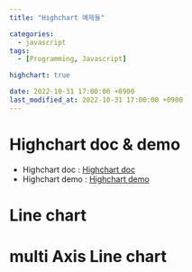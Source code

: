 ```yaml
---
title: "Highchart 예제들"

categories: 
  - javascript
tags:
  - [Programming, Javascript]

highchart: true 

date: 2022-10-31 17:00:00 +0900
last_modified_at: 2022-10-31 17:00:00 +0900
---
```

# Highchart doc & demo
* Highchart doc  : [Highchart doc](https://www.highcharts.com/docs/index, "Highchart doc")
* Highchart demo : [Highchart demo](https://www.highcharts.com/demo, "Highchart demo")

# Line chart

 <div id="highchart_line_sample">
 </div>
 <script>
  Highcharts.chart('highchart_line_sample', {
  
    title: {
        text: 'U.S Solar Employment Growth by Job Category, 2010-2020'
    },

    subtitle: {
        text: 'Source: <a href="https://irecusa.org/programs/solar-jobs-census/" target="_blank">IREC</a>'
    },

    yAxis: {
        title: {
            text: 'Number of Employees'
        }
    },

    xAxis: {
        accessibility: {
            rangeDescription: 'Range: 2010 to 2020'
        }
    },

    legend: {
        layout: 'vertical',
        align: 'right',
        verticalAlign: 'middle'
    },

    plotOptions: {
        series: {
            label: {
                connectorAllowed: false
            },
            pointStart: 2010
        }
    },

    series: [{
        name: 'Installation & Developers',
        data: [43934, 48656, 65165, 81827, 112143, 142383,
            171533, 165174, 155157, 161454, 154610]
    }, {
        name: 'Manufacturing',
        data: [24916, 37941, 29742, 29851, 32490, 30282,
            38121, 36885, 33726, 34243, 31050]
    }, {
        name: 'Sales & Distribution',
        data: [11744, 30000, 16005, 19771, 20185, 24377,
            32147, 30912, 29243, 29213, 25663]
    }, {
        name: 'Operations & Maintenance',
        data: [null, null, null, null, null, null, null,
            null, 11164, 11218, 10077]
    }, {
        name: 'Other',
        data: [21908, 5548, 8105, 11248, 8989, 11816, 18274,
            17300, 13053, 11906, 10073]
    }],

    responsive: {
        rules: [{
            condition: {
                maxWidth: 500
            },
            chartOptions: {
                legend: {
                    layout: 'horizontal',
                    align: 'center',
                    verticalAlign: 'bottom'
                }
            }
        }]
    }

});
 </script>

 # multi Axis Line chart

 <div id="highchart_multi_axis_line_sample">
 </div>
 <script>
  Highcharts.chart('highchart_multi_axis_line_sample', {

    title: {
        text: 'Tank pressure, Ship speed, BOG'
    },

    /* subtitle: {
        text: ''
    }, */

    yAxis: [{
        title: {
            text: 'Pressure, mbarg',
            style: {
                color: Highcharts.getOptions().colors[0]
            }
        },
        labels: {
            format: '{value}',
            style: {
                color: Highcharts.getOptions().colors[0]
            }
        }
    },{
    	title: {
            text: 'Ship speed, kt',
            style: {
                color: Highcharts.getOptions().colors[3]
            }
        },
    	opposite: true,
      labels: {
            align: 'right',
            format: '{value}',
            style: {
                color: Highcharts.getOptions().colors[3]
            }
        },
    },{
    	title: {
            text: 'M/E load, %',
            style: {
                color: Highcharts.getOptions().colors[2]
            }
        },
      opposite: true,
      labels: {
            align: 'right',
            format: '{value}',
            style: {
                color: Highcharts.getOptions().colors[2]
            }
        },
    }],

    xAxis: {
    	type: "category",
      gridLineWidth: 1
    },

    legend: {
        layout: 'horizontal',
        align: 'center',
        verticalAlign: 'bottom'
    },

    plotOptions: {
        series: {
            label: {
                connectorAllowed: false
            },
            marker: {
                enabled: false
            }
        }
    },
    
    tooltip: {
        shared: true
    },

    series: [{
        name: 'Pressure (predicted)',
        color: Highcharts.getOptions().colors[0],
        yAxis: 0,
        dashStyle: 'dash',
        tooltip: {
            valueSuffix: ' mbarg'
        },
        data: [
            ["22-03-07<br>17:54", 43934], 
            ["22-03-12<br>18:35", 48656], 
            ["22-03-15<br>06:55", 65165], 
            ["22-03-17<br>19:16", 81827], 
            ["22-03-20<br>07:36", 112143], 
            ["22-03-22<br>19:57", 142383],
            ["22-03-25<br>08:17", 171533], 
            ["22-03-27<br>20:38", 165174], 
            ["22-03-30<br>08:59", 155157]
        ]
    }, {
        name: 'Pressure (acture)',
        color: Highcharts.getOptions().colors[0],
        yAxis: 0,
        tooltip: {
            valueSuffix: ' mbarg'
        },
        data: [
            ["22-03-07<br>17:54", 43934], 
            ["22-03-12<br>18:35", 48656], 
            ["22-03-15<br>06:55", 65165], 
            ["22-03-17<br>19:16", 81827], 
            ["22-03-20<br>07:36", 112143], 
            ["22-03-22<br>19:57", null],
            ["22-03-25<br>08:17", null], 
            ["22-03-27<br>20:38", null], 
            ["22-03-30<br>08:59", null]
        ]
    }, {
        name: 'Ship speed (predicted)',
        color: Highcharts.getOptions().colors[3],
        yAxis: 1,
        dashStyle: 'dash',
        tooltip: {
            valueSuffix: ' knot'
        },
        data: [
            ["22-03-07<br>17:54", 24916], 
            ["22-03-12<br>18:35", 37941], 
            ["22-03-15<br>06:55", 29742], 
            ["22-03-17<br>19:16", 29851], 
            ["22-03-20<br>07:36", 32490], 
            ["22-03-22<br>19:57", 30282],
            ["22-03-25<br>08:17", 38121], 
            ["22-03-27<br>20:38", 36885], 
            ["22-03-30<br>08:59", 33726]
        ]
    }, {
        name: 'Ship speed (actural)',
        color: Highcharts.getOptions().colors[3],
        yAxis: 1,
        tooltip: {
            valueSuffix: ' knot'
        },
        data: [
            ["22-03-07<br>17:54", 24916], 
            ["22-03-12<br>18:35", 37941], 
            ["22-03-15<br>06:55", 29742], 
            ["22-03-17<br>19:16", 29851], 
            ["22-03-20<br>07:36", 32490], 
            ["22-03-22<br>19:57", null],
            ["22-03-25<br>08:17", null], 
            ["22-03-27<br>20:38", null], 
            ["22-03-30<br>08:59", null]
        ]
    }, {
        name: 'M/E load % (predicted)',
        color: Highcharts.getOptions().colors[2],
        yAxis: 2,
        dashStyle: 'dash',
        tooltip: {
            valueSuffix: ' %'
        },
        data: [
            ["22-03-07<br>17:54", 11744], 
            ["22-03-12<br>18:35", 30000], 
            ["22-03-15<br>06:55", 16005], 
            ["22-03-17<br>19:16", 19771], 
            ["22-03-20<br>07:36", 20185], 
            ["22-03-22<br>19:57", 24377],
            ["22-03-25<br>08:17", 32147], 
            ["22-03-27<br>20:38", 30912], 
            ["22-03-30<br>08:59", 29243]
        ]
    }, {
        name: 'M/E load % (actual)',
        color: Highcharts.getOptions().colors[2],
        yAxis: 2,
        tooltip: {
            valueSuffix: ' %'
        },
        data: [
            ["22-03-07<br>17:54", 11744], 
            ["22-03-12<br>18:35", 30000], 
            ["22-03-15<br>06:55", 16005], 
            ["22-03-17<br>19:16", 19771], 
            ["22-03-20<br>07:36", 20185], 
            ["22-03-22<br>19:57", null],
            ["22-03-25<br>08:17", null], 
            ["22-03-27<br>20:38", null], 
            ["22-03-30<br>08:59", null]
        ]
    }],

    responsive: {
        rules: [{
            condition: {
                maxWidth: 500
            },
            chartOptions: {
                legend: {
                    layout: 'horizontal',
                    align: 'center',
                    verticalAlign: 'bottom'
                }
            }
        }]
    }

});
 </script>